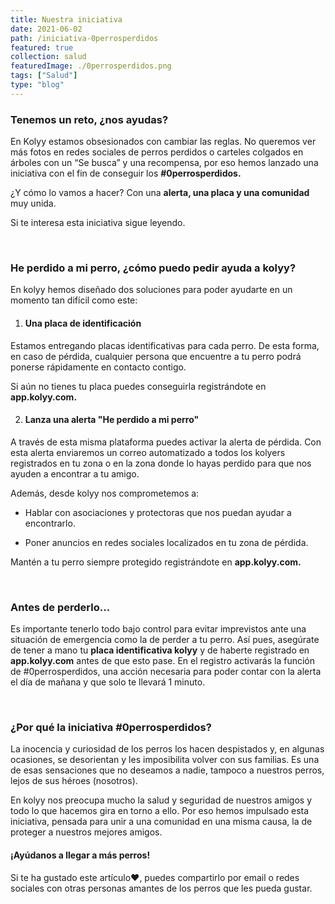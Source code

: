 ```yaml
---
title: Nuestra iniciativa
date: 2021-06-02
path: /iniciativa-0perrosperdidos
featured: true
collection: salud
featuredImage: ./0perrosperdidos.png
tags: ["Salud"]
type: "blog"
---
```


### Tenemos un reto, ¿nos ayudas?
 
En Kolyy estamos obsesionados con cambiar las reglas. No queremos ver más fotos en redes sociales de perros perdidos o carteles colgados en árboles con un “Se busca” y una recompensa, por eso hemos lanzado una iniciativa con el fin de conseguir los **#0perrosperdidos.**

¿Y cómo lo vamos a hacer? Con una **alerta, una placa y una comunidad** muy unida.
 
Si te interesa esta iniciativa sigue leyendo.
 
<br/>

### He perdido a mi perro, ¿cómo puedo pedir ayuda a kolyy?

En kolyy hemos diseñado dos soluciones para poder ayudarte en un momento tan difícil como este:

1. #### Una placa de identificación 

Estamos entregando placas identificativas para cada perro. De esta forma, en caso de pérdida, cualquier persona que encuentre a tu perro podrá ponerse rápidamente en contacto contigo.

Si aún no tienes tu placa puedes conseguirla registrándote en **app.kolyy.com.**
 
2. #### Lanza una alerta "He perdido a mi perro"

A través de esta misma plataforma puedes activar la alerta de pérdida. Con esta alerta enviaremos un correo automatizado a todos los kolyers registrados en tu zona o en la zona donde lo hayas perdido para que nos ayuden a encontrar a tu amigo.

Además, desde kolyy nos comprometemos a:

- Hablar con asociaciones y protectoras que nos puedan ayudar a encontrarlo.

- Poner anuncios en redes sociales localizados en tu zona de pérdida.
 
Mantén a tu perro siempre protegido registrándote en **app.kolyy.com.**
   
<br/>
             
### Antes de perderlo...

Es importante tenerlo todo bajo control para evitar imprevistos ante una situación de emergencia como la de perder a tu perro. Así pues, asegúrate de tener a mano tu **placa identificativa kolyy** y de haberte registrado en **app.kolyy.com** antes de que esto pase. En el registro activarás la función de #0perrosperdidos, una acción necesaria para poder contar con la alerta el día de mañana y que solo te llevará 1 minuto.
  
<br/>

### ¿Por qué la iniciativa #0perrosperdidos?

La inocencia y curiosidad de los perros los hacen despistados y, en algunas ocasiones, se desorientan y les imposibilita volver con sus familias. Es una de esas sensaciones que no deseamos a nadie, tampoco a nuestros perros, lejos de sus héroes (nosotros).

En kolyy nos preocupa mucho la salud y seguridad de nuestros amigos y todo lo que hacemos gira en torno a ello. Por eso hemos impulsado esta iniciativa, pensada para unir a una comunidad en una misma causa, la de proteger a nuestros mejores amigos.


#### ¡Ayúdanos a llegar a más perros!

Si te ha gustado este artículo❤, puedes compartirlo por email o redes sociales con otras personas amantes de los perros que les pueda gustar.

